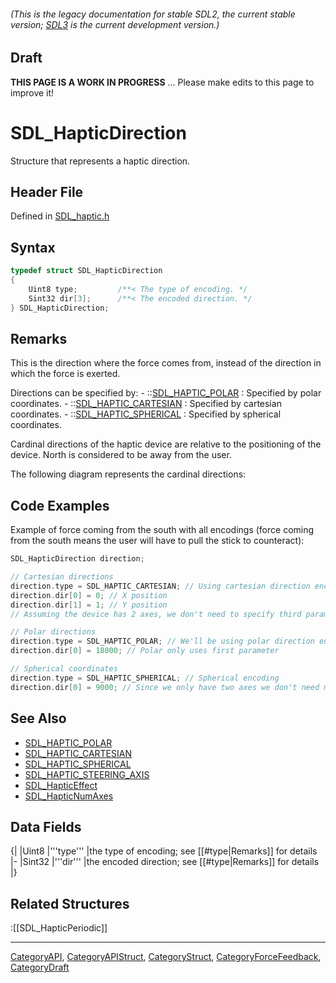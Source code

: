 ###### (This is the legacy documentation for stable SDL2, the current stable version; [SDL3](https://wiki.libsdl.org/SDL3/) is the current development version.)

## Draft

**THIS PAGE IS A WORK IN PROGRESS** ... Please make edits to this page to improve it!
# SDL_HapticDirection

Structure that represents a haptic direction.

## Header File

Defined in [SDL_haptic.h](https://github.com/libsdl-org/SDL/blob/SDL2/include/SDL_haptic.h)

## Syntax

```c
typedef struct SDL_HapticDirection
{
    Uint8 type;         /**< The type of encoding. */
    Sint32 dir[3];      /**< The encoded direction. */
} SDL_HapticDirection;
```

## Remarks

This is the direction where the force comes from, instead of the direction
in which the force is exerted.

Directions can be specified by: - ::[SDL_HAPTIC_POLAR](SDL_HAPTIC_POLAR) :
Specified by polar coordinates. -
::[SDL_HAPTIC_CARTESIAN](SDL_HAPTIC_CARTESIAN) : Specified by cartesian
coordinates. - ::[SDL_HAPTIC_SPHERICAL](SDL_HAPTIC_SPHERICAL) : Specified
by spherical coordinates.

Cardinal directions of the haptic device are relative to the positioning of
the device. North is considered to be away from the user.

The following diagram represents the cardinal directions:

## Code Examples

Example of force coming from the south with all encodings (force coming from the south means the user will have to pull the stick to counteract):
```c++
SDL_HapticDirection direction;

// Cartesian directions
direction.type = SDL_HAPTIC_CARTESIAN; // Using cartesian direction encoding.
direction.dir[0] = 0; // X position
direction.dir[1] = 1; // Y position
// Assuming the device has 2 axes, we don't need to specify third parameter.

// Polar directions
direction.type = SDL_HAPTIC_POLAR; // We'll be using polar direction encoding.
direction.dir[0] = 18000; // Polar only uses first parameter

// Spherical coordinates
direction.type = SDL_HAPTIC_SPHERICAL; // Spherical encoding
direction.dir[0] = 9000; // Since we only have two axes we don't need more parameters.
```

## See Also

* [SDL_HAPTIC_POLAR](SDL_HAPTIC_POLAR)
* [SDL_HAPTIC_CARTESIAN](SDL_HAPTIC_CARTESIAN)
* [SDL_HAPTIC_SPHERICAL](SDL_HAPTIC_SPHERICAL)
* [SDL_HAPTIC_STEERING_AXIS](SDL_HAPTIC_STEERING_AXIS)
* [SDL_HapticEffect](SDL_HapticEffect)
* [SDL_HapticNumAxes](SDL_HapticNumAxes)


## Data Fields

{|
|Uint8
|'''type'''
|the type of encoding; see [[#type|Remarks]] for details
|-
|Sint32
|'''dir'''
|the encoded direction; see [[#type|Remarks]] for details
|}
<!-- <span style="color: green;">There was a [3] attached to '''dir''' but I thought I remembered that we aren't including those details here.  Is that right or should I put it back in because it's important?</span> -->

## Related Structures

:[[SDL_HapticPeriodic]]

----
[CategoryAPI](CategoryAPI), [CategoryAPIStruct](CategoryAPIStruct), [CategoryStruct](CategoryStruct), [CategoryForceFeedback](CategoryForceFeedback), [CategoryDraft](CategoryDraft)


